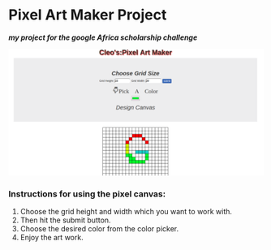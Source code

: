 # Pixel Art Maker Project

***my project for the google Africa scholarship challenge***

 ![example](pic_2.png)

 ### Instructions for using the pixel canvas:

 1. Choose the grid height and width which you want to work with.
 1. Then hit the submit button.
 1. Choose the desired color from the color picker.
 1. Enjoy the art work.
 